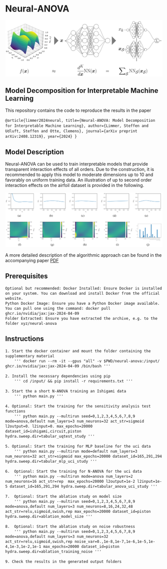 # Neural-ANOVA

![Neural_ANOVA.png](docs/Neural_ANOVA.png)

## Model Decomposition for Interpretable Machine Learning

This repository contains the code to reproduce the results in the paper

`@article{limmer2024neural,
  title={Neural-ANOVA: Model Decomposition for Interpretable Machine Learning},
  author={Limmer, Steffen and Udluft, Steffen and Otte, Clemens},
  journal={arXiv preprint arXiv:2408.12319},
  year={2024}
}`

## Model Description

Neural-ANOVA can be used to train interpretable models that provide transparent interaction effects of all orders. Due to the construction, it is recommended to apply this model to moderate dimensions up to 10 and favorably on uniform training data. An illustration of up to second order interaction effects on the airfoil dataset is provided in the following.

![Neural_ANOVA_airfoil.png](docs/Neural_ANOVA_airfoil.png)

A more detailed description of the algorithmic approach can be found in the accompanying paper [PDF](https://arxiv.org/abs/2408.12319)

## Prerequisites

    Optional but recommended: Docker Installed: Ensure Docker is installed on your system. You can download and install Docker from the official website.
    Python Docker Image: Ensure you have a Python Docker image available. You can pull one using the command: docker pull ghcr.io/nvidia/jax:jax-2024-04-09
	Folder Extracted: Ensure you have extracted the archive, e.g. to the folder xyz/neural-anova
	
## Instructions

	1. Start the docker container and mount the folder containing the supplementary material
		''' docker run --rm -it --gpus "all" -v $PWD/neural-anova:/input/ ghcr.io/nvidia/jax:jax-2024-04-09 /bin/bash '''
		
	2. Install the necessary dependencies using pip
		''' cd /input/ && pip install -r requirements.txt '''
		
	3. Start the a short N-ANOVA training an Ishigami data
		''' python main.py '''
	
	4. Optional: Start the training for the sensitivity analysis test functions
		''' python main.py --multirun seed=0,1,2,3,4,5,6,7,8,9 mode=anova,default num_layers=3 num_neurons=32 act_str=sigmoid l2output=0. l2input=0. max_epochs=20000 dataset_id=ishigami,circuit,piston hydra.sweep.dir=tabular_uqtest_study '''

	5. Optional: Start the training for MLP baseline for the uci data
		''' python main.py --multirun mode=default num_layers=3 num_neurons=32 act_str=sigmoid max_epochs=20000 dataset_id=165,291,294 hydra.sweep.dir=tabular_mlp_uci_study '''
		
	6. 	Optional: Start the training for N-ANOVA for the uci data
		''' python main.py --multirun mode=anova num_layers=2 num_neurons=16 act_str=rep  max_epochs=20000 l2output=1e-2 l2input=1e-5 dataset_id=165,291,294 hydra.sweep.dir=tabular_anova_uci_study '''
		
	7. 	Optional: Start the ablation study on model size
		''' python main.py --multirun seed=0,1,2,3,4,5,6,7,8,9 mode=anova,default num_layers=3 num_neurons=8,16,24,32,48 act_str=relu,sigmoid,swish,rep max_epochs=20000 dataset_id=piston hydra.sweep.dir=ablation_model_size '''
		
	8. 	Optional: Start the ablation study on noise robustness
		''' python main.py --multirun seed=0,1,2,3,4,5,6,7,8,9 mode=anova,default num_layers=3 num_neurons=32 act_str=relu,sigmoid,swish,rep noise_var=0.,1e-8,1e-7,1e-6,1e-5,1e-4,1e-3,1e-2,1e-1 max_epochs=20000 dataset_id=piston hydra.sweep.dir=ablation_training_noise '''

	9. Check the results in the generated output folders

